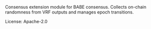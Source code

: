 Consensus extension module for BABE consensus. Collects on-chain randomness
from VRF outputs and manages epoch transitions.

License: Apache-2.0
